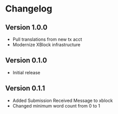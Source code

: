 # Changelog

## Version 1.0.0
* Pull translations from new tx acct
* Modernize XBlock infrastructure

## Version 0.1.0
* Initial release

## Version 0.1.1
* Added Submission Received Message to xblock
* Changed minimum word count from 0 to 1
